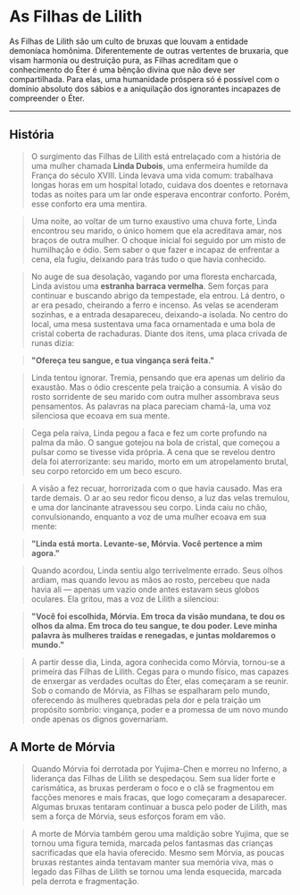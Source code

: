 # **As Filhas de Lilith**  

As Filhas de Lilith são um culto de bruxas que louvam a entidade demoníaca homônima. Diferentemente de outras vertentes de bruxaria, que visam harmonia ou destruição pura, as Filhas acreditam que o conhecimento do Éter é uma bênção divina que não deve ser compartilhada. Para elas, uma humanidade próspera só é possível com o domínio absoluto dos sábios e a aniquilação dos ignorantes incapazes de compreender o Éter.  

---

## **História**  

> O surgimento das Filhas de Lilith está entrelaçado com a história de uma mulher chamada **Linda Dubois**, uma enfermeira humilde da França do século XVIII. Linda levava uma vida comum: trabalhava longas horas em um hospital lotado, cuidava dos doentes e retornava todas as noites para um lar onde esperava encontrar conforto. Porém, esse conforto era uma mentira.  

> Uma noite, ao voltar de um turno exaustivo uma chuva forte, Linda encontrou seu marido, o único homem que ela acreditava amar, nos braços de outra mulher. O choque inicial foi seguido por um misto de humilhação e ódio. Sem saber o que fazer e incapaz de enfrentar a cena, ela fugiu, deixando para trás tudo o que havia conhecido.  

> No auge de sua desolação, vagando por uma floresta encharcada, Linda avistou uma **estranha barraca vermelha**. Sem forças para continuar e buscando abrigo da tempestade, ela entrou. Lá dentro, o ar era pesado, cheirando a ferro e incenso. As velas se acenderam sozinhas, e a entrada desapareceu, deixando-a isolada. No centro do local, uma mesa sustentava uma faca ornamentada e uma bola de cristal coberta de rachaduras. Diante dos itens, uma placa crivada de runas dizia:  

> **"Ofereça teu sangue, e tua vingança será feita."**  

> Linda tentou ignorar. Tremia, pensando que era apenas um delírio da exaustão. Mas o ódio crescente pela traição a consumia. A visão do rosto sorridente de seu marido com outra mulher assombrava seus pensamentos. As palavras na placa pareciam chamá-la, uma voz silenciosa que ecoava em sua mente.  

> Cega pela raiva, Linda pegou a faca e fez um corte profundo na palma da mão. O sangue gotejou na bola de cristal, que começou a pulsar como se tivesse vida própria. A cena que se revelou dentro dela foi aterrorizante: seu marido, morto em um atropelamento brutal, seu corpo retorcido em um beco escuro.  

> A visão a fez recuar, horrorizada com o que havia causado. Mas era tarde demais. O ar ao seu redor ficou denso, a luz das velas tremulou, e uma dor lancinante atravessou seu corpo. Linda caiu no chão, convulsionando, enquanto a voz de uma mulher ecoava em sua mente:  

> **"Linda está morta. Levante-se, Mórvia. Você pertence a mim agora."**  

> Quando acordou, Linda sentiu algo terrivelmente errado. Seus olhos ardiam, mas quando levou as mãos ao rosto, percebeu que nada havia ali — apenas um vazio onde antes estavam seus globos oculares. Ela gritou, mas a voz de Lilith a silenciou:  

> **"Você foi escolhida, Mórvia. Em troca da visão mundana, te dou os olhos da alma. Em troca do teu sangue, te dou poder. Leve minha palavra às mulheres traídas e renegadas, e juntas moldaremos o mundo."**  

> A partir desse dia, Linda, agora conhecida como Mórvia, tornou-se a primeira das Filhas de Lilith. Cegas para o mundo físico, mas capazes de enxergar as verdades ocultas do Éter, elas começaram a se reunir. Sob o comando de Mórvia, as Filhas se espalharam pelo mundo, oferecendo às mulheres quebradas pela dor e pela traição um propósito sombrio: vingança, poder e a promessa de um novo mundo onde apenas os dignos governariam.  

## **A Morte de Mórvia**

> Quando Mórvia foi derrotada por Yujima-Chen e morreu no Inferno, a liderança das Filhas de Lilith se despedaçou. Sem sua líder forte e carismática, as bruxas perderam o foco e o clã se fragmentou em facções menores e mais fracas, que logo começaram a desaparecer. Algumas bruxas tentaram continuar a busca pelo poder de Lilith, mas sem a força de Mórvia, seus esforços foram em vão.

> A morte de Mórvia também gerou uma maldição sobre Yujima, que se tornou uma figura temida, marcada pelos fantasmas das crianças sacrificadas que ela havia oferecido. Mesmo sem Mórvia, as poucas bruxas restantes ainda tentavam manter sua memória viva, mas o legado das Filhas de Lilith se tornou uma lenda esquecida, marcada pela derrota e fragmentação.

